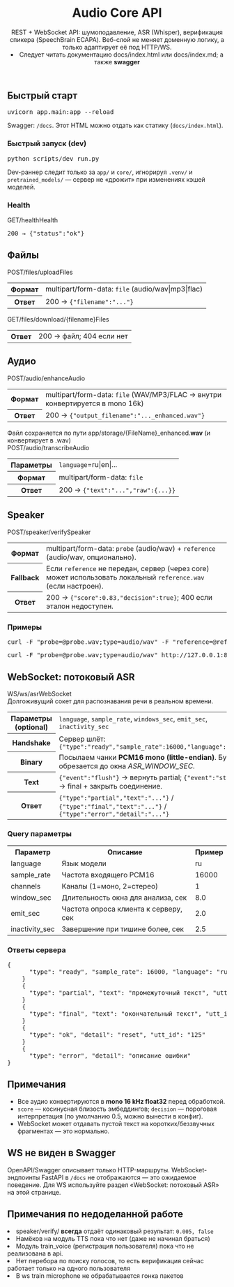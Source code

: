 <!DOCTYPE html>
<html lang="ru">
<head>
<meta charset="utf-8" />
<meta name="viewport" content="width=device-width,initial-scale=1" />

</head>
<body>
<header><div class="container">
  <h1>Audio Core API</h1>
  <div class="note">REST + WebSocket API: шумоподавление, ASR (Whisper), верификация спикера (SpeechBrain ECAPA). Веб-слой не меняет доменную логику, а только адаптирует её под HTTP/WS.</div>
  <div class="note"><li>Следует читать документацию docs/index.html или docs/index.md; а также <strong>swagger</strong></li></div>
</div></header>

<div class="container grid" style="margin-top:16px">
  <div class="panel">
    <h2>Быстрый старт</h2>
    <pre>uvicorn app.main:app --reload</pre>
    <div class="note">Swagger: <code class="inline">/docs</code>. Этот HTML можно отдать как статику (<code>docs/index.html</code>).</div>
    <h3>Быстрый запуск (dev)</h3>
    <pre>python scripts/dev_run.py</pre>
<div class="note">
      Dev-раннер следит только за <code class="inline">app/</code> и <code class="inline">core/</code>,
      игнорируя <code class="inline">.venv/</code> и <code class="inline">pretrained_models/</code> — сервер не «дрожит» при изменениях кэшей моделей. 
</div>
<h3>Health</h3>
<div class="endp"><span class="method GET GET">GET</span><span>/health</span><span class="tag">Health</span></div>
<pre>200 → {"status":"ok"}</pre>
  </div>
  <div class="panel">
    <h2>Файлы</h2>

<div class="endp"><span class="method POST POST">POST</span><span>/files/upload</span><span class="tag">Files</span></div>
<table>
  <tr><th>Формат</th><td>multipart/form-data: <code class="inline">file</code> (audio/wav|mp3|flac)</td></tr>
  <tr><th>Ответ</th><td><span class="status ok">200</span> → <code>{"filename":"..."}</code></td></tr>
</table>

<div class="endp"><span class="method GET GET">GET</span><span>/files/download/{filename}</span><span class="tag">Files</span></div>
<table>
  <tr><th>Ответ</th><td><span class="status ok">200</span> → файл; <span class="status err">404</span> если нет</td></tr>
</table>
  </div>

  <div class="panel">
    <h2>Аудио</h2>

<div class="endp"><span class="method POST POST">POST</span><span>/audio/enhance</span><span class="tag">Audio</span></div>

<table>
  <tr><th>Формат</th><td>multipart/form-data: <code class="inline">file</code> (WAV/MP3/FLAC → внутри конвертируется в mono 16k)</td></tr>
  <tr><th>Ответ</th><td><span class="status ok">200</span> → <code>{"output_filename":"..._enhanced.wav"}</code></td></tr>
</table>
<div class="note">Файл сохраняется по пути app/storage/{FileName}_enhanced.<strong>wav</strong> (и конвертирует в .wav)</div>






<div class="endp"><span class="method POST POST">POST</span><span>/audio/transcribe</span><span class="tag">Audio</span></div>
<table>
  <tr><th>Параметры</th><td><code class="inline">language</code>=ru|en|...</td></tr>
  <tr><th>Формат</th><td>multipart/form-data: <code class="inline">file</code></td></tr>
  <tr><th>Ответ</th><td><span class="status ok">200</span> → <code>{"text":"...","raw":{...}}</code></td></tr>
</table>
  </div>

  <div class="panel">
    <h2>Speaker</h2>

<div class="endp"><span class="method POST POST">POST</span><span>/speaker/verify</span><span class="tag">Speaker</span></div>
<table>
  <tr><th>Формат</th><td>
    multipart/form-data: <code class="inline">probe</code> (audio/wav) + <code class="inline">reference</code> (audio/wav, опционально).
  </td></tr>
  <tr><th>Fallback</th><td>Если <code>reference</code> не передан, сервер (через core) может использовать локальный <code>reference.wav</code> (если настроен).</td></tr>
  <tr><th>Ответ</th><td><span class="status ok">200</span> → <code>{"score":0.83,"decision":true}</code>; <span class="status err">400</span> если эталон недоступен.</td></tr>
</table>

<h3>Примеры</h3>
<pre>curl -F "probe=@probe.wav;type=audio/wav" -F "reference=@ref.wav;type=audio/wav" http://127.0.0.1:8000/speaker/verify</pre>
<pre>curl -F "probe=@probe.wav;type=audio/wav" http://127.0.0.1:8000/speaker/verify  # если настроен локальный reference.wav</pre>
  </div>

  <div class="panel">
    <h2>WebSocket: потоковый ASR</h2>

<div class="endp"><span class="method WS WS">WS</span><span>/ws/asr</span><span class="tag">WebSocket</span></div>
<div class="note">
      Долгоживущий сокет для распознавания речи в реальном времени.
</div>
<table>
  <tr><th>Параметры (optional)</th><td><code class="inline">language</code>, <code class="inline">sample_rate</code>, 
<code class="inline">windows_sec</code>, <code class="inline">emit_sec</code>, <code class="inline">inactivity_sec</code></td></tr>
  <tr><th>Handshake</th><td>Сервер шлёт: <code>{"type":"ready","sample_rate":16000,"language":"ru"}</code></td></tr>
  <tr><th>Binary</th><td>Посылаем чанки <strong>PCM16 mono (little-endian)</strong>. Буфер обрезается до окна <em>ASR_WINDOW_SEC</em>.</td></tr>
  <tr><th>Text</th><td><code>{"event":"flush"}</code> → вернуть partial; <code>{"event":"stop"}</code> → final + закрыть соединение.</td></tr>
  <tr><th>Ответ</th><td><code>{"type":"partial","text":"..."}</code> / <code>{"type":"final","text":"..."}</code> / <code>{"type":"error","detail":"..."}</code></td></tr>
</table>

<h3>Query параметры</h3>
<table>
  <tr><th>Параметр</th><th>Описание</th><th>Пример</th></tr>
  <tr><td>language</td><td>Язык модели</td><td>ru</td></tr>
  <tr><td>sample_rate</td><td>Частота входящего PCM16</td><td>16000</td></tr>
  <tr><td>channels</td><td>Каналы (1=моно, 2=стерео)</td><td>1</td></tr>
  <tr><td>window_sec</td><td>Длительность окна для анализа, сек</td><td>8.0</td></tr>
  <tr><td>emit_sec</td><td>Частота опроса клиента к серверу, сек</td><td>2.0</td></tr>
  <tr><td>inactivity_sec</td><td>Завершение при тишине более, сек</td><td>2.5</td></tr>
</table>

<h3>Ответы сервера</h3>
    <pre>{
      "type": "ready", "sample_rate": 16000, "language": "ru"
    }
    {
      "type": "partial", "text": "промежуточный текст", "utt_id": "123"
    }
    {
      "type": "final", "text": "окончательный текст", "utt_id": "124"
    }
    {
      "type": "ok", "detail": "reset", "utt_id": "125"
    }
    {
      "type": "error", "detail": "описание ошибки"
}</pre>


  </div>




  <div class="panel">
    <h2>Примечания</h2>
    <ul>
      <li>Все аудио конвертируются в <strong>mono 16 kHz float32</strong> перед обработкой.</li>
      <li><code>score</code> — косинусная близость эмбеддингов; <code>decision</code> — пороговая интерпретация (по умолчанию 0.5, можно вынести в конфиг).</li>
      <li>WebSocket может отдавать пустой текст на коротких/беззвучных фрагментах — это нормально.</li>
    </ul>

<h2>WS не виден в Swagger</h2>
    <div class="note">
      OpenAPI/Swagger описывает только HTTP-маршруты. WebSocket-эндпоинты FastAPI в <code class="inline">/docs</code> не отображаются — это ожидаемое поведение.
      Для WS используйте раздел «WebSocket: потоковый ASR» на этой странице.
    </div>

<h2>Примечания по недоделанной работе</h2>
    <div class="note">
    <li> speaker/verify/ <strong>всегда</strong>  отдаёт одинаковый результат: <code>0.005, false</code></li>
    <li> Намёков на модуль TTS пока что нет (даже не начинал браться)</li>
    <li> Модуль train_voice (регистрация пользователя) пока что не реализована в api.</li>
    <li> Нет перебора по поиску голосов, то есть верификация сейчас работает только на одного пользователя </li>
    <li> В ws train microphone не обрабатывается гонка пакетов </li>
    
</div>
  </div>



</body>
</html>